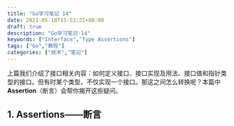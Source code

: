```yaml
---
title: "Go学习笔记 14"
date: 2021-05-18T15:53:21+08:00
draft: true
description: "Go学习笔记-14"
keywords: ["Interface","Type Assertions"]
tags: ["Go","教程"]
categories: ["技术","笔记"]
---
```


上篇我们介绍了接口相关内容：如何定义接口、接口实现及用法、接口值和指针类型的接口。但有时某个类型，不仅实现一个接口。那这之间怎么转换呢？本篇中 **Assertion**（断言）会帮你揭开这些疑问。

<!--more-->

## 1. Assertions——断言

